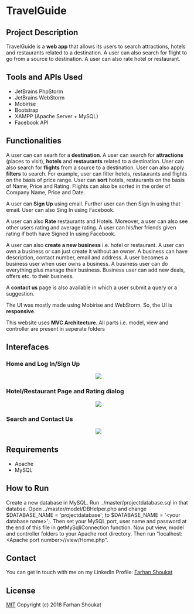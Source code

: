 # TravelGuide

## Project Description
TravelGuide is a **web app** that allows its users to search attractions, hotels and restaurants related to a destination. A user can also search for flight to go from a source to destination. A user can also rate hotel or restaurant.

## Tools and APIs Used
* JetBrains PhpStorm
* JetBrains WebStorm
* Mobirise
* Bootstrap
* XAMPP (Apache Server + MySQL)
* Facebook API

## Functionalities
A user can can searh for a **destination**. A user can search for **attractions** (places to visit), **hotels** and **restaurants** related to a destination. User can also search for **flights** from a source to a destination. User can also apply **filters** to search. For example, user can filter hotels, restaurants and flights on the basis of price range. User can **sort** hotels, restaurants on the basis of Name, Price and Rating. Flights can also be sorted in the order of Company Name, Price and Date.

A user can **Sign Up** using email. Further user can then Sign In using that email. User can also Sing In using Facebook.

A user can also **Rate** restaurants and Hotels. Moreover, a user can also see other users rating and average rating. A user can his/her friends given rating if both have Signed In using Facebook.

A user can also **create a new business** i.e. hotel or restaurant. A user can own a business or can just create it without an owner. A business can have description, contact number, email and address. A user becomes a business user when user owns a business. A business user can do everything plus manage their business. Business user can add new deals, offers etc. to their business.

A **contact us** page is also available in which a user submit a query or a suggestion.

The UI was mostly made using Mobirise and WebStorm. So, the UI is **responsive**.

This website uses **MVC Architecture**. All parts i.e. model, view and controller are present in seperate folders


## Interefaces

### Home and Log In/Sign Up
<p align="middle">
  <img src="../master/Screenshots/1.png"/>
</p>

### Hotel/Restaurant Page and Rating dialog
<p align="middle">
  <img src="../master/Screenshots/2.png"/>
</p>

### Search and Contact Us
<p align="middle">
  <img src="../master/Screenshots/3.png"/>
</p>


## Requirements
* Apache
* MySQL


## How to Run
Create a new database in MySQL. Run ../master/projectdatabase.sql in that databse. Open ../master/model/DBHelper.php and change $DATABASE_NAME = 'projectdatabase'; to $DATABASE_NAME = '\<your database name\>';. Then set your MySQL port, user name and password at the end of this file in getMySqliConnection function. Now put view, model and controller folders to your Apache root directory. Then run "localhost:\<Apache port number\>//view/Home.php".


## Contact
You can get in touch with me on my LinkedIn Profile: [Farhan Shoukat](https://www.linkedin.com/in/farhan-shoukat-782542167/)


## License
[MIT](../master/LICENSE)
Copyright (c) 2018 Farhan Shoukat

